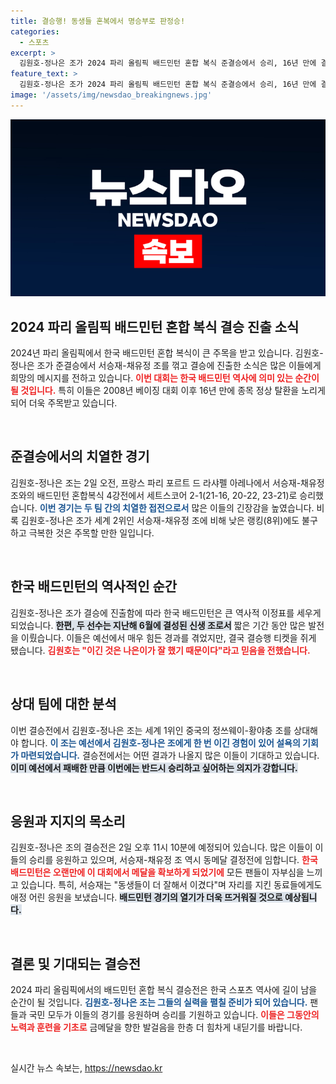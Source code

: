 ```yaml
---
title: 결승행! 동생들 혼복에서 명승부로 판정승!
categories:
  - 스포츠
excerpt: >
  김원호-정나은 조가 2024 파리 올림픽 배드민턴 혼합 복식 준결승에서 승리, 16년 만에 결승 진출! 세트스코어 2-1로 역전극을 펼친 그들의 결승 상대는 세계 1위 팀. 준비된 설욕의 순간, 그들의 도전이 기대된다!
feature_text: >
  김원호-정나은 조가 2024 파리 올림픽 배드민턴 혼합 복식 준결승에서 승리, 16년 만에 결승 진출! 세트스코어 2-1로 역전극을 펼친 그들의 결승 상대는 세계 1위 팀. 준비된 설욕의 순간, 그들의 도전이 기대된다!
image: '/assets/img/newsdao_breakingnews.jpg'
---
```


<p><img src="/assets/img/newsdao_breakingnews.jpg" alt="implanttips 속보" /></p>

<h2 data-ke-size="size26">2024 파리 올림픽 배드민턴 혼합 복식 결승 진출 소식</h2>

<p data-ke-size="size16">2024년 파리 올림픽에서 한국 배드민턴 혼합 복식이 큰 주목을 받고 있습니다. 김원호-정나은 조가 준결승에서 서승재-채유정 조를 꺾고 결승에 진출한 소식은 많은 이들에게 희망의 메시지를 전하고 있습니다. <b><span style="color: #ee2323;">이번 대회는 한국 배드민턴 역사에 의미 있는 순간이 될 것입니다.</span></b> 특히 이들은 2008년 베이징 대회 이후 16년 만에 종목 정상 탈환을 노리게 되어 더욱 주목받고 있습니다.</p>

<p data-ke-size="size16">&nbsp;</p>

<h2 data-ke-size="size26">준결승에서의 치열한 경기</h2>

<p data-ke-size="size16">김원호-정나은 조는 2일 오전, 프랑스 파리 포르트 드 라샤펠 아레나에서 서승재-채유정 조와의 배드민턴 혼합복식 4강전에서 세트스코어 2-1(21-16, 20-22, 23-21)로 승리했습니다. <b><span style="color: #1a5490;">이번 경기는 두 팀 간의 치열한 접전으로서</span></b> 많은 이들의 긴장감을 높였습니다. 비록 김원호-정나은 조가 세계 2위인 서승재-채유정 조에 비해 낮은 랭킹(8위)에도 불구하고 극복한 것은 주목할 만한 일입니다.</p>

<p data-ke-size="size16">&nbsp;</p>

<h2 data-ke-size="size26">한국 배드민턴의 역사적인 순간</h2>

<p data-ke-size="size16">김원호-정나은 조가 결승에 진출함에 따라 한국 배드민턴은 큰 역사적 이정표를 세우게 되었습니다. <b><span style="background-color: #21538527;">한편, 두 선수는 지난해 6월에 결성된 신생 조로서</span></b> 짧은 기간 동안 많은 발전을 이뤘습니다. 이들은 예선에서 매우 힘든 경과를 겪었지만, 결국 결승행 티켓을 쥐게 됐습니다. <b><span style="color: #ee2323;">김원호는 "이긴 것은 나은이가 잘 했기 때문이다"라고 믿음을 전했습니다.</span></b></p>

<p data-ke-size="size16">&nbsp;</p>

<h2 data-ke-size="size26">상대 팀에 대한 분석</h2>

<p data-ke-size="size16">이번 결승전에서 김원호-정나은 조는 세계 1위인 중국의 정쓰웨이-황야충 조를 상대해야 합니다. <b><span style="color: #1a5490;">이 조는 예선에서 김원호-정나은 조에게 한 번 이긴 경험이 있어 설욕의 기회가 마련되었습니다.</span></b> 결승전에서는 어떤 결과가 나올지 많은 이들이 기대하고 있습니다. <b><span style="background-color: #21538527;">이미 예선에서 패배한 만큼 이번에는 반드시 승리하고 싶어하는 의지가 강합니다.</span></b></p>

<p data-ke-size="size16">&nbsp;</p>

<h2 data-ke-size="size26">응원과 지지의 목소리</h2>

<p data-ke-size="size16">김원호-정나은 조의 결승전은 2일 오후 11시 10분에 예정되어 있습니다. 많은 이들이 이들의 승리를 응원하고 있으며, 서승재-채유정 조 역시 동메달 결정전에 임합니다. <b><span style="color: #ee2323;">한국 배드민턴은 오랜만에 이 대회에서 메달을 확보하게 되었기에</span></b> 모든 팬들이 자부심을 느끼고 있습니다. 특히, 서승재는 "동생들이 더 잘해서 이겼다"며 자리를 지킨 동료들에게도 애정 어린 응원을 보냈습니다. <b><span style="background-color: #21538527;">배드민턴 경기의 열기가 더욱 뜨거워질 것으로 예상됩니다.</span></b></p>

<p data-ke-size="size16">&nbsp;</p>

<h2 data-ke-size="size26">결론 및 기대되는 결승전</h2>

<p data-ke-size="size16">2024 파리 올림픽에서의 배드민턴 혼합 복식 결승전은 한국 스포츠 역사에 길이 남을 순간이 될 것입니다. <b><span style="color: #1a5490;">김원호-정나은 조는 그들의 실력을 펼칠 준비가 되어 있습니다.</span></b> 팬들과 국민 모두가 이들의 경기를 응원하며 승리를 기원하고 있습니다. <b><span style="color: #ee2323;">이들은 그동안의 노력과 훈련을 기초로</span></b> 금메달을 향한 발걸음을 한층 더 힘차게 내딛기를 바랍니다.</p>

<p data-ke-size="size16">&nbsp;</p>
실시간 뉴스 속보는, <a href="https://newsdao.kr" rel="dofollow">https://newsdao.kr</a>


